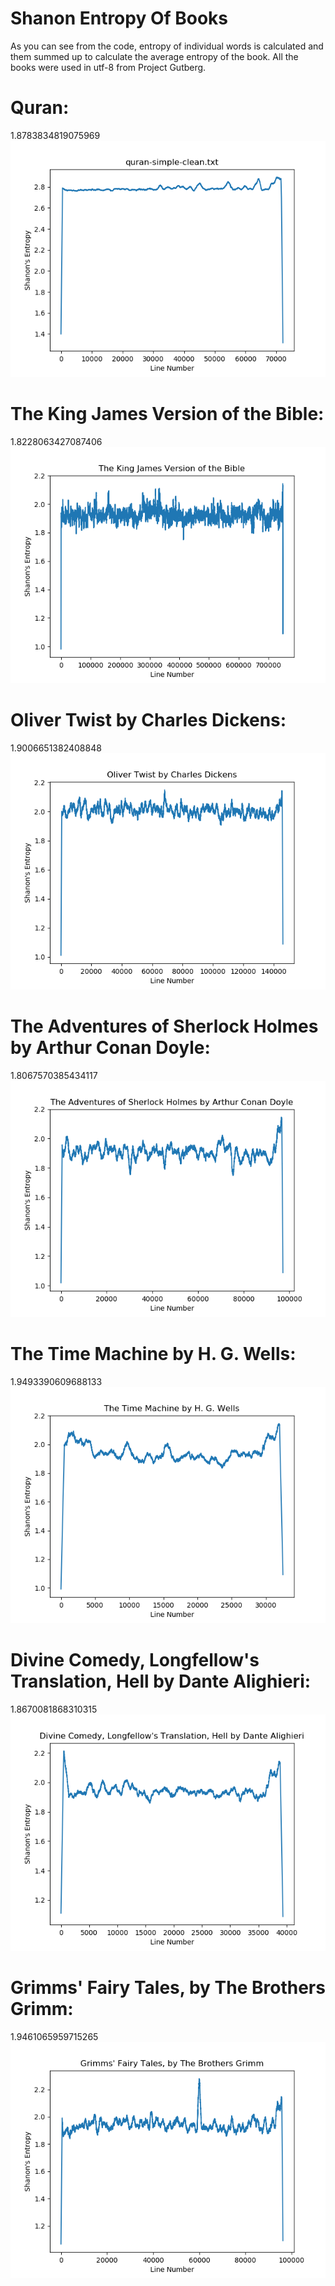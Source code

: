 # Shanon Entropy Of Books
As you can see from the code, entropy of individual words is calculated and them summed up to calculate the average entropy of the book.
All the books were used in utf-8 from Project Gutberg.


Quran:
======
1.8783834819075969
![alt text](https://github.com/QuantumNovice/ShanonEntropyOfBooks/blob/master/graphs/quran-simple-clean.txt.png)

The King James Version of the Bible:
====================================
1.8228063427087406
![alt text](https://github.com/QuantumNovice/ShanonEntropyOfBooks/blob/master/graphs/The%20King%20James%20Version%20of%20the%20Bible.png)

Oliver Twist by Charles Dickens:
================================
1.9006651382408848
![alt text](https://github.com/QuantumNovice/ShanonEntropyOfBooks/blob/master/graphs/Oliver%20Twist%20by%20Charles%20Dickens.png)

The Adventures of Sherlock Holmes by Arthur Conan Doyle:
========================================================
1.8067570385434117
![alt text](https://github.com/QuantumNovice/ShanonEntropyOfBooks/blob/master/graphs/The%20Adventures%20of%20Sherlock%20Holmes%20by%20Arthur%20Conan%20Doyle.png)


The Time Machine by H. G. Wells:
================================
1.9493390609688133
![alt text](https://github.com/QuantumNovice/ShanonEntropyOfBooks/blob/master/graphs/The%20Time%20Machine%20by%20H.%20G.%20Wells.png)

Divine Comedy, Longfellow's Translation, Hell by Dante Alighieri:
=================================================================
1.8670081868310315
![alt text](https://github.com/QuantumNovice/ShanonEntropyOfBooks/blob/master/graphs/Divine%20Comedy%2C%20Longfellow's%20Translation%2C%20Hell%20by%20Dante%20Alighieri.png)

Grimms' Fairy Tales, by The Brothers Grimm:
===========================================
1.9461065959715265
![alt text](https://github.com/QuantumNovice/ShanonEntropyOfBooks/blob/master/graphs/Grimms'%20Fairy%20Tales%2C%20by%20The%20Brothers%20Grimm.png)
